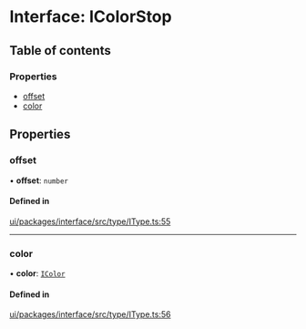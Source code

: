 # Interface: IColorStop

## Table of contents

### Properties

- [offset](IColorStop.md#offset)
- [color](IColorStop.md#color)

## Properties

### offset

• **offset**: `number`

#### Defined in

[ui/packages/interface/src/type/IType.ts:55](https://github.com/leaferjs/leafer-ui/blob/a39c489/packages/interface/src/type/IType.ts#L55)

___

### color

• **color**: [`IColor`](../modules.md#icolor)

#### Defined in

[ui/packages/interface/src/type/IType.ts:56](https://github.com/leaferjs/leafer-ui/blob/a39c489/packages/interface/src/type/IType.ts#L56)
